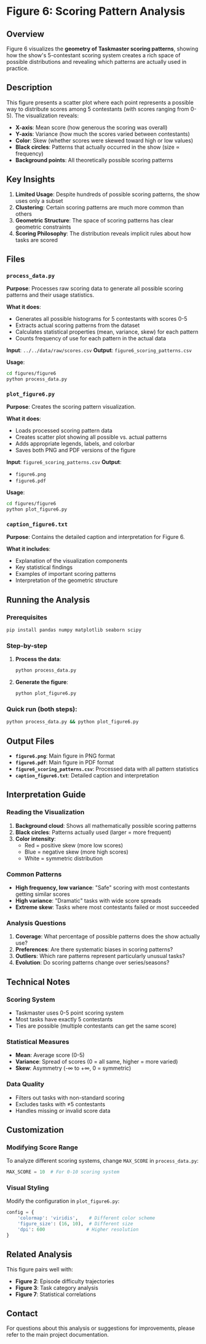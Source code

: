 # Figure 6: Scoring Pattern Analysis

## Overview

Figure 6 visualizes the **geometry of Taskmaster scoring patterns**, showing how the show's 5-contestant scoring system creates a rich space of possible distributions and revealing which patterns are actually used in practice.

## Description

This figure presents a scatter plot where each point represents a possible way to distribute scores among 5 contestants (with scores ranging from 0-5). The visualization reveals:

- **X-axis**: Mean score (how generous the scoring was overall)
- **Y-axis**: Variance (how much the scores varied between contestants)
- **Color**: Skew (whether scores were skewed toward high or low values)
- **Black circles**: Patterns that actually occurred in the show (size ∝ frequency)
- **Background points**: All theoretically possible scoring patterns

## Key Insights

1. **Limited Usage**: Despite hundreds of possible scoring patterns, the show uses only a subset
2. **Clustering**: Certain scoring patterns are much more common than others
3. **Geometric Structure**: The space of scoring patterns has clear geometric constraints
4. **Scoring Philosophy**: The distribution reveals implicit rules about how tasks are scored

## Files

### `process_data.py`
**Purpose**: Processes raw scoring data to generate all possible scoring patterns and their usage statistics.

**What it does**:
- Generates all possible histograms for 5 contestants with scores 0-5
- Extracts actual scoring patterns from the dataset
- Calculates statistical properties (mean, variance, skew) for each pattern
- Counts frequency of use for each pattern in the actual data

**Input**: `../../data/raw/scores.csv`
**Output**: `figure6_scoring_patterns.csv`

**Usage**:
```bash
cd figures/figure6
python process_data.py
```

### `plot_figure6.py`
**Purpose**: Creates the scoring pattern visualization.

**What it does**:
- Loads processed scoring pattern data
- Creates scatter plot showing all possible vs. actual patterns
- Adds appropriate legends, labels, and colorbar
- Saves both PNG and PDF versions of the figure

**Input**: `figure6_scoring_patterns.csv`
**Output**: 
- `figure6.png`
- `figure6.pdf`

**Usage**:
```bash
cd figures/figure6
python plot_figure6.py
```

### `caption_figure6.txt`
**Purpose**: Contains the detailed caption and interpretation for Figure 6.

**What it includes**:
- Explanation of the visualization components
- Key statistical findings
- Examples of important scoring patterns
- Interpretation of the geometric structure

## Running the Analysis

### Prerequisites
```bash
pip install pandas numpy matplotlib seaborn scipy
```

### Step-by-step
1. **Process the data**:
   ```bash
   python process_data.py
   ```
   
2. **Generate the figure**:
   ```bash
   python plot_figure6.py
   ```

### Quick run (both steps):
```bash
python process_data.py && python plot_figure6.py
```

## Output Files

- **`figure6.png`**: Main figure in PNG format
- **`figure6.pdf`**: Main figure in PDF format  
- **`figure6_scoring_patterns.csv`**: Processed data with all pattern statistics
- **`caption_figure6.txt`**: Detailed caption and interpretation

## Interpretation Guide

### Reading the Visualization

1. **Background cloud**: Shows all mathematically possible scoring patterns
2. **Black circles**: Patterns actually used (larger = more frequent)
3. **Color intensity**: 
   - Red = positive skew (more low scores)
   - Blue = negative skew (more high scores)
   - White = symmetric distribution

### Common Patterns

- **High frequency, low variance**: "Safe" scoring with most contestants getting similar scores
- **High variance**: "Dramatic" tasks with wide score spreads
- **Extreme skew**: Tasks where most contestants failed or most succeeded

### Analysis Questions

1. **Coverage**: What percentage of possible patterns does the show actually use?
2. **Preferences**: Are there systematic biases in scoring patterns?
3. **Outliers**: Which rare patterns represent particularly unusual tasks?
4. **Evolution**: Do scoring patterns change over series/seasons?

## Technical Notes

### Scoring System
- Taskmaster uses 0-5 point scoring system
- Most tasks have exactly 5 contestants
- Ties are possible (multiple contestants can get the same score)

### Statistical Measures
- **Mean**: Average score (0-5)
- **Variance**: Spread of scores (0 = all same, higher = more varied)
- **Skew**: Asymmetry (-∞ to +∞, 0 = symmetric)

### Data Quality
- Filters out tasks with non-standard scoring
- Excludes tasks with ≠5 contestants
- Handles missing or invalid score data

## Customization

### Modifying Score Range
To analyze different scoring systems, change `MAX_SCORE` in `process_data.py`:
```python
MAX_SCORE = 10  # For 0-10 scoring system
```

### Visual Styling
Modify the configuration in `plot_figure6.py`:
```python
config = {
    'colormap': 'viridis',    # Different color scheme
    'figure_size': (16, 10),  # Different size
    'dpi': 600               # Higher resolution
}
```

## Related Analysis

This figure pairs well with:
- **Figure 2**: Episode difficulty trajectories
- **Figure 3**: Task category analysis  
- **Figure 7**: Statistical correlations

## Contact

For questions about this analysis or suggestions for improvements, please refer to the main project documentation. 